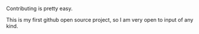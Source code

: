 Contributing is pretty easy.  

This is my first github open source project, so I am very open to input of any kind.
